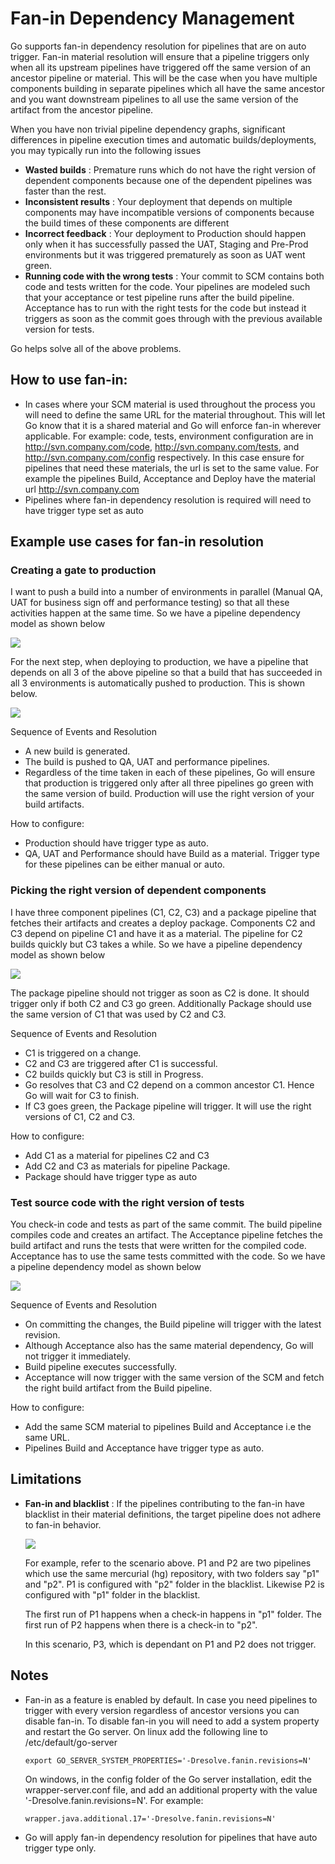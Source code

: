 # Fan-in Dependency Management

Go supports fan-in dependency resolution for pipelines that are on auto trigger. Fan-in material resolution will ensure that a pipeline triggers only when all its upstream pipelines have triggered off the same version of an ancestor pipeline or material. This will be the case when you have multiple components building in separate pipelines which all have the same ancestor and you want downstream pipelines to all use the same version of the artifact from the ancestor pipeline.

When you have non trivial pipeline dependency graphs, significant differences in pipeline execution times and automatic builds/deployments, you may typically run into the following issues

-   **Wasted builds** : Premature runs which do not have the right version of dependent components because one of the dependent pipelines was faster than the rest.
-   **Inconsistent results** : Your deployment that depends on multiple components may have incompatible versions of components because the build times of these components are different
-   **Incorrect feedback** : Your deployment to Production should happen only when it has successfully passed the UAT, Staging and Pre-Prod environments but it was triggered prematurely as soon as UAT went green.
-   **Running code with the wrong tests** : Your commit to SCM contains both code and tests written for the code. Your pipelines are modeled such that your acceptance or test pipeline runs after the build pipeline. Acceptance has to run with the right tests for the code but instead it triggers as soon as the commit goes through with the previous available version for tests.

Go helps solve all of the above problems.

## How to use fan-in:

-   In cases where your SCM material is used throughout the process you will need to define the same URL for the material throughout. This will let Go know that it is a shared material and Go will enforce fan-in wherever applicable. For example: code, tests, environment configuration are in http://svn.company.com/code, http://svn.company.com/tests, and http://svn.company.com/config respectively. In this case ensure for pipelines that need these materials, the url is set to the same value. For example the pipelines Build, Acceptance and Deploy have the material url http://svn.company.com
-   Pipelines where fan-in dependency resolution is required will need to have trigger type set as auto

## Example use cases for fan-in resolution

### Creating a gate to production

I want to push a build into a number of environments in parallel (Manual QA, UAT for business sign off and performance testing) so that all these activities happen at the same time. So we have a pipeline dependency model as shown below

![](../resources/images/cruise/fanin_1_1.png)

For the next step, when deploying to production, we have a pipeline that depends on all 3 of the above pipeline so that a build that has succeeded in all 3 environments is automatically pushed to production. This is shown below.

![](../resources/images/cruise/fanin_1_2.png)

Sequence of Events and Resolution

-   A new build is generated.
-   The build is pushed to QA, UAT and performance pipelines.
-   Regardless of the time taken in each of these pipelines, Go will ensure that production is triggered only after all three pipelines go green with the same version of build. Production will use the right version of your build artifacts.

How to configure:

-   Production should have trigger type as auto.
-   QA, UAT and Performance should have Build as a material. Trigger type for these pipelines can be either manual or auto.

### Picking the right version of dependent components

I have three component pipelines (C1, C2, C3) and a package pipeline that fetches their artifacts and creates a deploy package. Components C2 and C3 depend on pipeline C1 and have it as a material. The pipeline for C2 builds quickly but C3 takes a while. So we have a pipeline dependency model as shown below

![](../resources/images/cruise/fanin_2_1.png)

The package pipeline should not trigger as soon as C2 is done. It should trigger only if both C2 and C3 go green. Additionally Package should use the same version of C1 that was used by C2 and C3.

Sequence of Events and Resolution

-   C1 is triggered on a change.
-   C2 and C3 are triggered after C1 is successful.
-   C2 builds quickly but C3 is still in Progress.
-   Go resolves that C3 and C2 depend on a common ancestor C1. Hence Go will wait for C3 to finish.
-   If C3 goes green, the Package pipeline will trigger. It will use the right versions of C1, C2 and C3.

How to configure:

-   Add C1 as a material for pipelines C2 and C3
-   Add C2 and C3 as materials for pipeline Package.
-   Package should have trigger type as auto

### Test source code with the right version of tests

You check-in code and tests as part of the same commit. The build pipeline compiles code and creates an artifact. The Acceptance pipeline fetches the build artifact and runs the tests that were written for the compiled code. Acceptance has to use the same tests committed with the code. So we have a pipeline dependency model as shown below

![](../resources/images/cruise/fanin_3_1.png)

Sequence of Events and Resolution

-   On committing the changes, the Build pipeline will trigger with the latest revision.
-   Although Acceptance also has the same material dependency, Go will not trigger it immediately.
-   Build pipeline executes successfully.
-   Acceptance will now trigger with the same version of the SCM and fetch the right build artifact from the Build pipeline.

How to configure:

-   Add the same SCM material to pipelines Build and Acceptance i.e the same URL.
-   Pipelines Build and Acceptance have trigger type as auto.

## Limitations

-   **Fan-in and blacklist** : If the pipelines contributing to the fan-in have blacklist in their material definitions, the target pipeline does not adhere to fan-in behavior.

    ![](../resources/images/ignored_files.png)

    For example, refer to the scenario above. P1 and P2 are two pipelines which use the same mercurial (hg) repository, with two folders say "p1" and "p2". P1 is configured with "p2" folder in the blacklist. Likewise P2 is configured with "p1" folder in the blacklist.

    The first run of P1 happens when a check-in happens in "p1" folder. The first run of P2 happens when there is a check-in to "p2".

    In this scenario, P3, which is dependant on P1 and P2 does not trigger.

## Notes

-   Fan-in as a feature is enabled by default. In case you need pipelines to trigger with every version regardless of ancestor versions you can disable fan-in. To disable fan-in you will need to add a system property and restart the Go server. On linux add the following line to /etc/default/go-server

    ``` {.code}
    export GO_SERVER_SYSTEM_PROPERTIES='-Dresolve.fanin.revisions=N'
    ```

    On windows, in the config folder of the Go server installation, edit the wrapper-server.conf file, and add an additional property with the value '-Dresolve.fanin.revisions=N'. For example:

    ``` {.code}
    wrapper.java.additional.17='-Dresolve.fanin.revisions=N'
    ```

-   Go will apply fan-in dependency resolution for pipelines that have auto trigger type only.